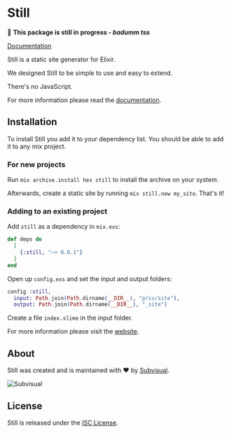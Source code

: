 # Still

🚧 **This package is still in progress - _badumm tss_**

[Documentation][docs]

Still is a static site generator for Elixir.

We designed Still to be simple to use and easy to extend.

There's no JavaScript.

For more information please read the [documentation][docs].

## Installation

To install Still you add it to your dependency list. You should be able to
add it to any mix project.

### For new projects

Run `mix archive.install hex still` to install the archive on your system.

Afterwards, create a static site by running `mix still.new my_site`.
That's it!

### Adding to an existing project

Add `still` as a dependency in `mix.exs`:

```elixir
def deps do
  [
    {:still, "~> 0.0.1"}
  ]
end
```

Open up `config.exs` and set the input and output folders:

```elixir
config :still,
  input: Path.join(Path.dirname(__DIR__), "priv/site"),
  output: Path.join(Path.dirname(__DIR__), "_site")
```

Create a file `index.slime` in the input folder.

For more information please visit the [website](https://subvisual.github.io/still/).

## About

Still was created and is maintained with :heart: by [Subvisual](http://subvisual.com).

![Subvisual][sub-logo]

## License

Still is released under the [ISC License](./LICENSE).

[docs]: https://subvisual.github.io/still/
[sub-logo]: https://raw.githubusercontent.com/subvisual/guides/master/github/templates/logos/blue.png
